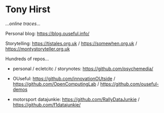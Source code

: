 # Tony Hirst

*...online traces...*

Personal blog: https://blog.ouseful.info/

Storytelling: https://tistales.org.uk / https://somewhen.org.uk / https://montystoryteller.org.uk

Hundreds of repos...

- personal / ecletcitc / storynotes: https://github.com/psychemedia/

- OUseful: https://github.com/innovationOUtside / https://github.com/OpenComputingLab / https://github.com/ouseful-demos

- motorsport datajunkie: https://github.com/RallyDataJunkie / https://github.com/f1datajunkie/

